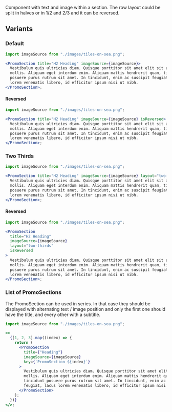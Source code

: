 Component with text and image within a section.
The row layout could be split in halves or in 1/2 and 2/3 and it can be reversed.

## Variants

### Default

```jsx
import imageSource from "./images/tiles-on-sea.png";

<PromoSection title="H2 Heading" imageSource={imageSource}>
  Vestibulum quis ultricies diam. Quisque porttitor sit amet elit sit amet
  mollis. Aliquam eget interdum enim. Aliquam mattis hendrerit quam, tincidunt
  posuere purus rutrum sit amet. In tincidunt, enim ac suscipit feugiat, lacus
  lorem venenatis libero, id efficitur ipsum nisi ut nibh.
</PromoSection>;
```

#### Reversed

```jsx
import imageSource from "./images/tiles-on-sea.png";

<PromoSection title="H2 Heading" imageSource={imageSource} isReversed>
  Vestibulum quis ultricies diam. Quisque porttitor sit amet elit sit amet
  mollis. Aliquam eget interdum enim. Aliquam mattis hendrerit quam, tincidunt
  posuere purus rutrum sit amet. In tincidunt, enim ac suscipit feugiat, lacus
  lorem venenatis libero, id efficitur ipsum nisi ut nibh.
</PromoSection>;
```

### Two Thirds

```jsx
import imageSource from "./images/tiles-on-sea.png";

<PromoSection title="H2 Heading" imageSource={imageSource} layout="two-thirds">
  Vestibulum quis ultricies diam. Quisque porttitor sit amet elit sit amet
  mollis. Aliquam eget interdum enim. Aliquam mattis hendrerit quam, tincidunt
  posuere purus rutrum sit amet. In tincidunt, enim ac suscipit feugiat, lacus
  lorem venenatis libero, id efficitur ipsum nisi ut nibh.
</PromoSection>;
```

#### Reversed

```jsx
import imageSource from "./images/tiles-on-sea.png";

<PromoSection
  title="H2 Heading"
  imageSource={imageSource}
  layout="two-thirds"
  isReversed
>
  Vestibulum quis ultricies diam. Quisque porttitor sit amet elit sit amet
  mollis. Aliquam eget interdum enim. Aliquam mattis hendrerit quam, tincidunt
  posuere purus rutrum sit amet. In tincidunt, enim ac suscipit feugiat, lacus
  lorem venenatis libero, id efficitur ipsum nisi ut nibh.
</PromoSection>;
```

### List of PromoSections

The PromoSection can be used in series. In that case they should be displayed with alternating text / image position and only the first one should have the title, and every other with a subtitle.

```jsx
import imageSource from "./images/tiles-on-sea.png";

<>
  {[1, 2, 3].map((index) => {
    return (
      <PromoSection
        title={"Heading"}
        imageSource={imageSource}
        key={`PromoSection-${index}`}
      >
        Vestibulum quis ultricies diam. Quisque porttitor sit amet elit sit amet
        mollis. Aliquam eget interdum enim. Aliquam mattis hendrerit quam,
        tincidunt posuere purus rutrum sit amet. In tincidunt, enim ac suscipit
        feugiat, lacus lorem venenatis libero, id efficitur ipsum nisi ut nibh.
      </PromoSection>
    );
  })}
</>;
```
